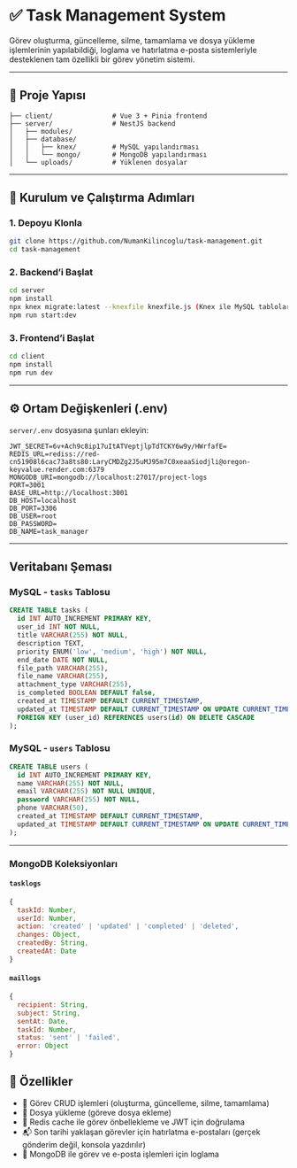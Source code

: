 # ✅ Task Management System

Görev oluşturma, güncelleme, silme, tamamlama ve dosya yükleme işlemlerinin yapılabildiği, loglama ve hatırlatma e-posta sistemleriyle desteklenen tam özellikli bir görev yönetim sistemi.

---

## 📁 Proje Yapısı

```
├── client/               # Vue 3 + Pinia frontend
├── server/               # NestJS backend
│   ├── modules/
│   ├── database/
│   │   ├── knex/         # MySQL yapılandırması
│   │   └── mongo/        # MongoDB yapılandırması
│   └── uploads/          # Yüklenen dosyalar
```

---

## 🚀 Kurulum ve Çalıştırma Adımları

### 1. Depoyu Klonla

```bash
git clone https://github.com/NumanKilincoglu/task-management.git
cd task-management
```

### 2. Backend’i Başlat

```bash
cd server
npm install
npx knex migrate:latest --knexfile knexfile.js (Knex ile MySQL tablolarını oluşturur)
npm run start:dev
```

### 3. Frontend’i Başlat

```bash
cd client
npm install
npm run dev
```
---

## ⚙️ Ortam Değişkenleri (.env)

`server/.env` dosyasına şunları ekleyin:

```env
JWT_SECRET=6v+Ach9c8ip17uItATVeptjlpTdTCKY6w9y/HWrfafE=
REDIS_URL=rediss://red-cn51908l6cac73a8ts80:LaryCMDZg2J5uMJ95m7C0xeaaSiodjli@oregon-keyvalue.render.com:6379
MONGODB_URI=mongodb://localhost:27017/project-logs
PORT=3001
BASE_URL=http://localhost:3001
DB_HOST=localhost
DB_PORT=3306
DB_USER=root
DB_PASSWORD=
DB_NAME=task_manager
```

---

##  Veritabanı Şeması

###  MySQL - `tasks` Tablosu

```sql
CREATE TABLE tasks (
  id INT AUTO_INCREMENT PRIMARY KEY,
  user_id INT NOT NULL,
  title VARCHAR(255) NOT NULL,
  description TEXT,
  priority ENUM('low', 'medium', 'high') NOT NULL,
  end_date DATE NOT NULL,
  file_path VARCHAR(255),
  file_name VARCHAR(255),
  attachment_type VARCHAR(255),
  is_completed BOOLEAN DEFAULT false,
  created_at TIMESTAMP DEFAULT CURRENT_TIMESTAMP,
  updated_at TIMESTAMP DEFAULT CURRENT_TIMESTAMP ON UPDATE CURRENT_TIMESTAMP,
  FOREIGN KEY (user_id) REFERENCES users(id) ON DELETE CASCADE
);


```
###  MySQL - `users` Tablosu
```sql
CREATE TABLE users (
  id INT AUTO_INCREMENT PRIMARY KEY,
  name VARCHAR(255) NOT NULL,
  email VARCHAR(255) NOT NULL UNIQUE,
  password VARCHAR(255) NOT NULL,
  phone VARCHAR(50),
  created_at TIMESTAMP DEFAULT CURRENT_TIMESTAMP,
  updated_at TIMESTAMP DEFAULT CURRENT_TIMESTAMP ON UPDATE CURRENT_TIMESTAMP
);
```
---

### MongoDB Koleksiyonları

#### `tasklogs`

```js
{
  taskId: Number,
  userId: Number,
  action: 'created' | 'updated' | 'completed' | 'deleted',
  changes: Object,
  createdBy: String,
  createdAt: Date
}
```

#### `maillogs`

```js
{
  recipient: String,
  subject: String,
  sentAt: Date,
  taskId: Number,
  status: 'sent' | 'failed',
  error: Object
}
```

## 🔁 Özellikler

- 📝 Görev CRUD işlemleri (oluşturma, güncelleme, silme, tamamlama)
- 📁 Dosya yükleme (göreve dosya ekleme)
- 🧠 Redis cache ile görev önbellekleme ve JWT için doğrulama
- 📬 Son tarihi yaklaşan görevler için hatırlatma e-postaları (gerçek gönderim değil, konsola yazdırılır)
- 📜 MongoDB ile görev ve e-posta işlemleri için loglama
